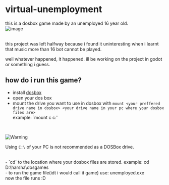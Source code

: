 # virtual-unemployment
this is a dosbox game made by an unemployed 16 year old.
<br>
![image](https://github.com/user-attachments/assets/c2eea70d-21b9-4079-aa5c-6af277f88b56)

<br>
 this project was left halfway because i found it uninteresting when i learnt that music more than 16 bot cannot be played.
<br>

well whatever happened, it happened. ill be working on the project in godot or something i guess. 


## how do i run this game?

- install [dosbox](https://www.dosbox.com/download.php?main=1)
- open your dos box
- mount the drive you want to use in dosbox with `mount <your preffered drive name in dosbox> <your drive name in your pc where your dosbox files are>`
<br>example: `mount c c:\'
<br>

![Warning](https://img.shields.io/badge/%E2%9A%A0%20WARNING-Critical-orange?style=for-the-badge)

Using `C:\` of your PC is not recommended as a DOSBox drive.


<br>
- `cd` to the location where your dosbox files are stored. example: cd D:\harsha\dosgames
<br>
- to run the game file(idt i would call it game) use: unemployed.exe
<br>
now the file runs :D
